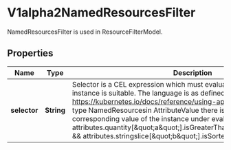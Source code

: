 

# V1alpha2NamedResourcesFilter

NamedResourcesFilter is used in ResourceFilterModel.
## Properties

Name | Type | Description | Notes
------------ | ------------- | ------------- | -------------
**selector** | **String** | Selector is a CEL expression which must evaluate to true if a resource instance is suitable. The language is as defined in https://kubernetes.io/docs/reference/using-api/cel/  In addition, for each type NamedResourcesin AttributeValue there is a map that resolves to the corresponding value of the instance under evaluation. For example:     attributes.quantity[\&quot;a\&quot;].isGreaterThan(quantity(\&quot;0\&quot;)) &amp;&amp;    attributes.stringslice[\&quot;b\&quot;].isSorted() | 




